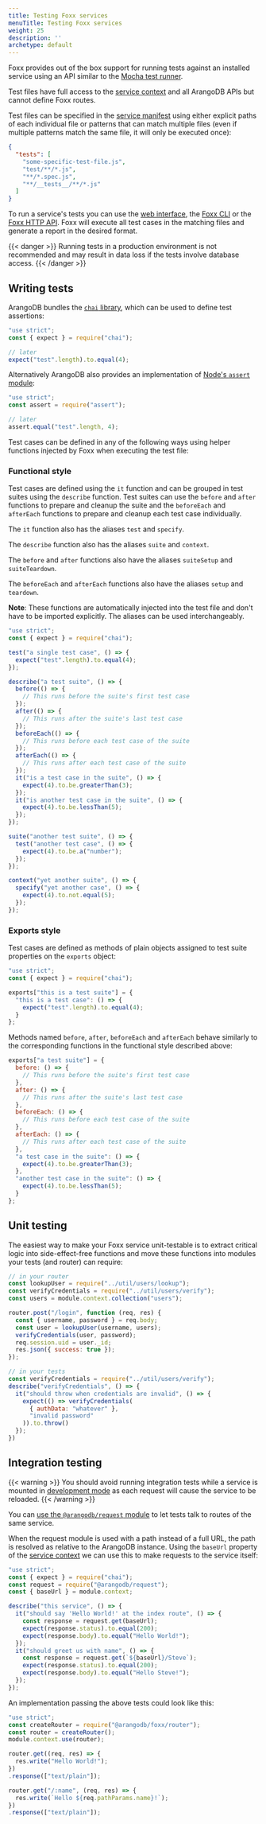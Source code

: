 ```yaml
---
title: Testing Foxx services
menuTitle: Testing Foxx services
weight: 25
description: ''
archetype: default
---
```

Foxx provides out of the box support for running tests against an
installed service using an API similar to
the [Mocha test runner](https://mochajs.org).

Test files have full access to the [service context](../reference/service-context.md)
and all ArangoDB APIs but cannot define Foxx routes.

Test files can be specified in the [service manifest](../reference/service-manifest.md)
using either explicit paths of each individual file or patterns that can
match multiple files (even if multiple patterns match the same file,
it will only be executed once):

```json
{
  "tests": [
    "some-specific-test-file.js",
    "test/**/*.js",
    "**/*.spec.js",
    "**/__tests__/**/*.js"
  ]
}
```

To run a service's tests you can use
the [web interface](../../../components/web-interface/services.md),
the [Foxx CLI](../../../components/tools/foxx-cli/_index.md) or
the [Foxx HTTP API](../../http-api/foxx.md#miscellaneous).
Foxx will execute all test cases in the matching files and
generate a report in the desired format.

{{< danger >}}
Running tests in a production environment is not recommended and
may result in data loss if the tests involve database access.
{{< /danger >}}

## Writing tests

ArangoDB bundles the [`chai` library](http://www.chaijs.com),
which can be used to define test assertions:

```js
"use strict";
const { expect } = require("chai");

// later
expect("test".length).to.equal(4);
```

Alternatively ArangoDB also provides an implementation of
[Node's `assert` module](https://nodejs.org/api/assert.html):

```js
"use strict";
const assert = require("assert");

// later
assert.equal("test".length, 4);
```

Test cases can be defined in any of the following ways using helper functions
injected by Foxx when executing the test file:

### Functional style

Test cases are defined using the `it` function and can be grouped in
test suites using the `describe` function. Test suites can use the
`before` and `after` functions to prepare and cleanup the suite and
the `beforeEach` and `afterEach` functions to prepare and cleanup
each test case individually.

The `it` function also has the aliases `test` and `specify`.

The `describe` function also has the aliases `suite` and `context`.

The `before` and `after` functions also have
the aliases `suiteSetup` and `suiteTeardown`.

The `beforeEach` and `afterEach` functions also have
the aliases `setup` and `teardown`.

**Note**: These functions are automatically injected into the test file and
don't have to be imported explicitly. The aliases can be used interchangeably.

```js
"use strict";
const { expect } = require("chai");

test("a single test case", () => {
  expect("test".length).to.equal(4);
});

describe("a test suite", () => {
  before(() => {
    // This runs before the suite's first test case
  });
  after(() => {
    // This runs after the suite's last test case
  });
  beforeEach(() => {
    // This runs before each test case of the suite
  });
  afterEach(() => {
    // This runs after each test case of the suite
  });
  it("is a test case in the suite", () => {
    expect(4).to.be.greaterThan(3);
  });
  it("is another test case in the suite", () => {
    expect(4).to.be.lessThan(5);
  });
});

suite("another test suite", () => {
  test("another test case", () => {
    expect(4).to.be.a("number");
  });
});

context("yet another suite", () => {
  specify("yet another case", () => {
    expect(4).to.not.equal(5);
  });
});
```

### Exports style

Test cases are defined as methods of plain objects assigned to test suite
properties on the `exports` object:

```js
"use strict";
const { expect } = require("chai");

exports["this is a test suite"] = {
  "this is a test case": () => {
    expect("test".length).to.equal(4);
  }
};
```

Methods named `before`, `after`, `beforeEach` and `afterEach` behave similarly
to the corresponding functions in the functional style described above:

```js
exports["a test suite"] = {
  before: () => {
    // This runs before the suite's first test case
  },
  after: () => {
    // This runs after the suite's last test case
  },
  beforeEach: () => {
    // This runs before each test case of the suite
  },
  afterEach: () => {
    // This runs after each test case of the suite
  },
  "a test case in the suite": () => {
    expect(4).to.be.greaterThan(3);
  },
  "another test case in the suite": () => {
    expect(4).to.be.lessThan(5);
  }
};
```

## Unit testing

The easiest way to make your Foxx service unit-testable is to extract
critical logic into side-effect-free functions and move these functions into
modules your tests (and router) can require:

```js
// in your router
const lookupUser = require("../util/users/lookup");
const verifyCredentials = require("../util/users/verify");
const users = module.context.collection("users");

router.post("/login", function (req, res) {
  const { username, password } = req.body;
  const user = lookupUser(username, users);
  verifyCredentials(user, password);
  req.session.uid = user._id;
  res.json({ success: true });
});

// in your tests
const verifyCredentials = require("../util/users/verify");
describe("verifyCredentials", () => {
  it("should throw when credentials are invalid", () => {
    expect(() => verifyCredentials(
      { authData: "whatever" },
      "invalid password"
    )).to.throw()
  });
})
```

## Integration testing

{{< warning >}}
You should avoid running integration tests while a service
is mounted in [development mode](development-mode.md) as each request
will cause the service to be reloaded.
{{< /warning >}}

You can [use the `@arangodb/request` module](making-requests.md)
to let tests talk to routes of the same service.

When the request module is used with a path instead of a full URL,
the path is resolved as relative to the ArangoDB instance.
Using the `baseUrl` property of the [service context](../reference/service-context.md)
we can use this to make requests to the service itself:

```js
"use strict";
const { expect } = require("chai");
const request = require("@arangodb/request");
const { baseUrl } = module.context;

describe("this service", () => {
  it("should say 'Hello World!' at the index route", () => {
    const response = request.get(baseUrl);
    expect(response.status).to.equal(200);
    expect(response.body).to.equal("Hello World!");
  });
  it("should greet us with name", () => {
    const response = request.get(`${baseUrl}/Steve`);
    expect(response.status).to.equal(200);
    expect(response.body).to.equal("Hello Steve!");
  });
});
```

An implementation passing the above tests could look like this:

```js
"use strict";
const createRouter = require("@arangodb/foxx/router");
const router = createRouter();
module.context.use(router);

router.get((req, res) => {
  res.write("Hello World!");
})
.response(["text/plain"]);

router.get("/:name", (req, res) => {
  res.write(`Hello ${req.pathParams.name}!`);
})
.response(["text/plain"]);
```
